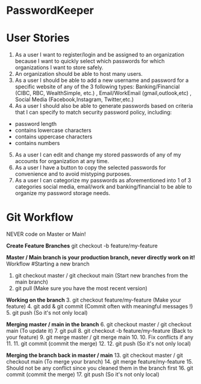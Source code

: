 # PasswordKeeper

# User Stories
1. As a user I want to register/login and be assigned to an organization because I want to quickly select which passwords for which organizations I want to store safely.
2. An organization should be able to host many users.
3. As a user I should be able to add a new username and password for a specific website of any of the 3 following types: Banking/Financial (CIBC, RBC, WealthSimple, etc.) , Email/WorkEmail (gmail,outlook,etc) , Social Media (Facebook,Instagram, Twitter,etc.)
4. As a user I should also be able to generate passwords based on criteria that I can specify to match security password policy, including: 
- password length
- contains lowercase characters
- contains uppercase characters
- contains numbers
5. As a user I can edit and change my stored passwords of any of my accounts for organization at any time.
6. As a user I have a button to copy the selected passwords for convenience and to avoid mistyping purposes.
7. As a user I can categorize my passwords as aforementioned into 1 of 3 categories social media, email/work and banking/financial to be able to organize my password storage needs.

# Git Workflow
NEVER code on Master or Main!

**Create Feature Branches**
git checkout -b feature/my-feature

**Master / Main branch is your production branch, never directly work on it!**
Workflow
#Starting a new branch
1. git checkout master / git checkout main (Start new branches from the main branch)
2. git pull (Make sure you have the most recent version)

**Working on the branch**
3. git checkout feature/my-feature (Make your feature)
4. git add & git commit (Commit often with meaningful messages !)
5. git push (So it's not only local)

**Merging master / main in the branch**
6. git checkout master / git checkout main (To update it)
7. git pull
8. git checkout -b feature/my-feature (Back to your feature)
9. git merge master / git merge main
10. 10. Fix conflicts if any
11. 11. git commit (commit the merge)
12. 12. git push (So it's not only local)

**Merging the branch back in master / main**
13. git checkout master / git checkout main (To merge your branch)
14. git merge feature/my-feature
15. Should not be any conflict since you cleaned them in the branch first
16. git commit (commit the merge)
17. git push (So it's not only local)
